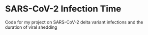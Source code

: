 # SARS-CoV-2 Infection Time
 Code for my project on SARS-CoV-2 delta variant infections and the duration of viral shedding
